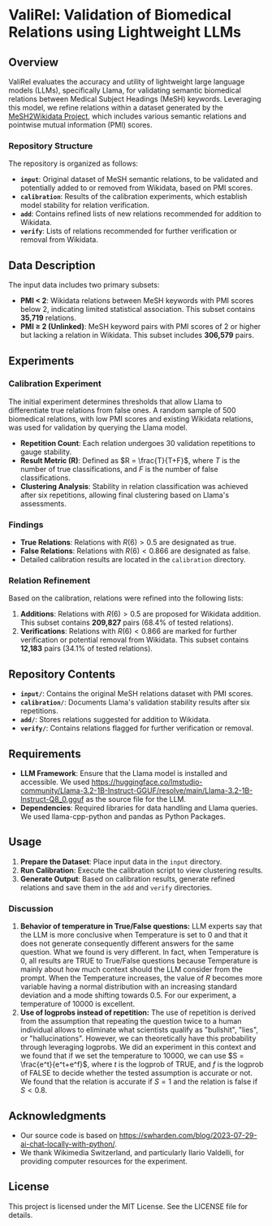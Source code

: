 # ValiRel: Validation of Biomedical Relations using Lightweight LLMs

## Overview
ValiRel evaluates the accuracy and utility of lightweight large language models (LLMs), specifically Llama, for validating semantic biomedical relations between Medical Subject Headings (MeSH) keywords. Leveraging this model, we refine relations within a dataset generated by the [MeSH2Wikidata Project](https://figshare.com/articles/dataset/MeSH2Wikidata_A_set_of_tools_for_the_interaction_between_MeSH_keywords_OBO_Foundry_and_Wikidata_for_enriching_biomedical_knowledge/24438184), which includes various semantic relations and pointwise mutual information (PMI) scores.

### Repository Structure
The repository is organized as follows:
- **`input`**: Original dataset of MeSH semantic relations, to be validated and potentially added to or removed from Wikidata, based on PMI scores.
- **`calibration`**: Results of the calibration experiments, which establish model stability for relation verification.
- **`add`**: Contains refined lists of new relations recommended for addition to Wikidata.
- **`verify`**: Lists of relations recommended for further verification or removal from Wikidata.

## Data Description
The input data includes two primary subsets:
  - **PMI < 2**: Wikidata relations between MeSH keywords with PMI scores below 2, indicating limited statistical association. This subset contains **35,719** relations.
  - **PMI ≥ 2 (Unlinked)**: MeSH keyword pairs with PMI scores of 2 or higher but lacking a relation in Wikidata. This subset includes **306,579** pairs.

## Experiments

### Calibration Experiment
The initial experiment determines thresholds that allow Llama to differentiate true relations from false ones. A random sample of 500 biomedical relations, with low PMI scores and existing Wikidata relations, was used for validation by querying the Llama model.

- **Repetition Count**: Each relation undergoes 30 validation repetitions to gauge stability.
- **Result Metric (R)**: Defined as $R = \frac{T}{T+F}$, where $T$ is the number of true classifications, and $F$ is the number of false classifications.
- **Clustering Analysis**: Stability in relation classification was achieved after six repetitions, allowing final clustering based on Llama's assessments.

### Findings
- **True Relations**: Relations with $R(6) > 0.5$ are designated as true.
- **False Relations**: Relations with $R(6) < 0.866$ are designated as false.
- Detailed calibration results are located in the `calibration` directory.

### Relation Refinement
Based on the calibration, relations were refined into the following lists:
1. **Additions**: Relations with $R(6) > 0.5$ are proposed for Wikidata addition. This subset contains **209,827** pairs (68.4% of tested relations).
2. **Verifications**: Relations with $R(6) < 0.866$ are marked for further verification or potential removal from Wikidata. This subset contains **12,183** pairs (34.1% of tested relations).

## Repository Contents

- **`input/`**: Contains the original MeSH relations dataset with PMI scores.
- **`calibration/`**: Documents Llama's validation stability results after six repetitions.
- **`add/`**: Stores relations suggested for addition to Wikidata.
- **`verify/`**: Contains relations flagged for further verification or removal.

## Requirements

- **LLM Framework**: Ensure that the Llama model is installed and accessible. We used https://huggingface.co/lmstudio-community/Llama-3.2-1B-Instruct-GGUF/resolve/main/Llama-3.2-1B-Instruct-Q8_0.gguf as the source file for the LLM.
- **Dependencies**: Required libraries for data handling and Llama queries. We used llama-cpp-python and pandas as Python Packages.

## Usage

1. **Prepare the Dataset**: Place input data in the `input` directory.
2. **Run Calibration**: Execute the calibration script to view clustering results.
3. **Generate Output**: Based on calibration results, generate refined relations and save them in the `add` and `verify` directories.

### Discussion
1. **Behavior of temperature in True/False questions:** LLM experts say that the LLM is more conclusive when Temperature is set to 0 and that it does not generate consequently different answers for the same question. What we found is very different. In fact, when Temperature is 0, all results are TRUE to True/False questions because Temperature is mainly about how much context should the LLM consider from the prompt. When the Temperature increases, the value of $R$ becomes more variable having a normal distribution with an increasing standard deviation and a mode shifting towards 0.5. For our experiment, a temperature of 10000 is excellent.
2. **Use of logprobs instead of repetition:** The use of repetition is derived from the assumption that repeating the question twice to a human individual allows to eliminate what scientists qualify as "bullshit", "lies", or "hallucinations". However, we can theoretically have this probability through leveraging logprobs. We did an experiment in this context and we found that if we set the temperature to 10000, we can use $S = \frac{e^t}{e^t+e^f}$, where $t$ is the logprob of TRUE, and $f$ is the logprob of FALSE to decide whether the tested assumption is accurate or not. We found that the relation is accurate if $S = 1$ and the relation is false if $S < 0.8$.
## Acknowledgments
- Our source code is based on https://swharden.com/blog/2023-07-29-ai-chat-locally-with-python/.
- We thank Wikimedia Switzerland, and particularly Ilario Valdelli, for providing computer resources for the experiment.

## License

This project is licensed under the MIT License. See the LICENSE file for details.
